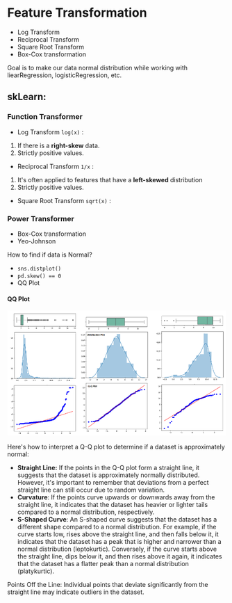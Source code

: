 # Feature Transformation
- Log Transform
- Reciprocal Transform
- Square Root Transform
- Box-Cox transformation

Goal is to make our data normal distribution while working with liearRegression, logisticRegression, etc.

## skLearn:
### Function Transformer
- Log Transform `log(x)` :  
1. If there is a **right-skew** data.
2. Strictly positive values.
- Reciprocal Transform `1/x` :
1. It's often applied to features that have a **left-skewed** distribution
2. Strictly positive values.
- Square Root Transform `sqrt(x)` : 

### Power Transformer
- Box-Cox transformation
- Yeo-Johnson

How to find if data is Normal?
- `sns.distplot()`
- `pd.skew() == 0`
- QQ Plot

#### QQ Plot

![QQ Plot](img/qq_plot.png)

Here's how to interpret a Q-Q plot to determine if a dataset is approximately normal:
- **Straight Line:** If the points in the Q-Q plot form a straight line, it suggests that the dataset is approximately normally distributed. However, it's important to remember that deviations from a perfect straight line can still occur due to random variation.
- **Curvature**: If the points curve upwards or downwards away from the straight line, it indicates that the dataset has heavier or lighter tails compared to a normal distribution, respectively.
- **S-Shaped Curve**: An S-shaped curve suggests that the dataset has a different shape compared to a normal distribution. For example, if the curve starts low, rises above the straight line, and then falls below it, it indicates that the dataset has a peak that is higher and narrower than a normal distribution (leptokurtic). Conversely, if the curve starts above the straight line, dips below it, and then rises above it again, it indicates that the dataset has a flatter peak than a normal distribution (platykurtic).

Points Off the Line: Individual points that deviate significantly from the straight line may indicate outliers in the dataset.



